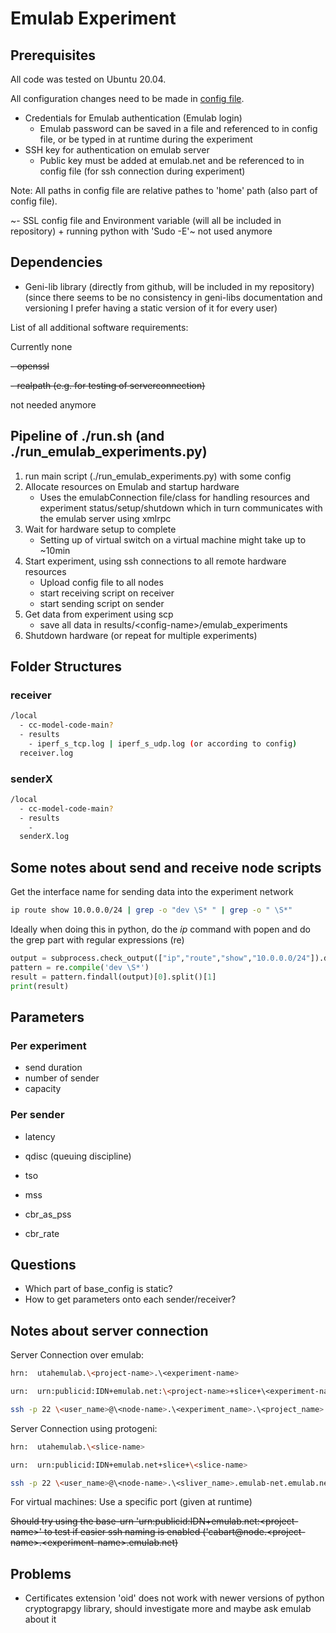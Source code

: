 # Emulab Experiment

## Prerequisites

All code was tested on Ubuntu 20.04.

All configuration changes need to be made in [config file](../emulab_experiments/emulab_config.yaml).

- Credentials for Emulab authentication (Emulab login)
  - Emulab password can be saved in a file and referenced to in config file, or be typed in at runtime during the experiment
- SSH key for authentication on emulab server
  - Public key must be added at emulab.net and be referenced to in config file (for ssh connection during experiment)

Note: All paths in config file are relative pathes to 'home' path (also part of config file).

~- SSL config file and Environment variable (will all be included in repository) + running python with 'Sudo -E'~ not used anymore

## Dependencies

- Geni-lib library (directly from github, will be included in my repository) (since there seems to be no consistency in geni-libs documentation and versioning I prefer having a static version of it for every user)

List of all additional software requirements:

Currently none

~~- openssl~~

~~- realpath (e.g. for testing of serverconnection)~~

not needed anymore

## Pipeline of ./run.sh (and ./run_emulab_experiments.py)

1. run main script (./run_emulab_experiments.py) with some config
2. Allocate resources on Emulab and startup hardware
    - Uses the emulabConnection file/class for handling resources and experiment status/setup/shutdown which in turn communicates with the emulab server using xmlrpc
3. Wait for hardware setup to complete
    - Setting up of virtual switch on a virtual machine might take up to ~10min
4. Start experiment, using ssh connections to all remote hardware resources
    - Upload config file to all nodes
    - start receiving script on receiver
    - start sending script on sender
5. Get data from experiment using scp
    - save all data in results/\<config-name\>/emulab_experiments
6. Shutdown hardware (or repeat for multiple experiments)

## Folder Structures

### receiver

~~~bash
/local
  - cc-model-code-main?
  - results
    - iperf_s_tcp.log | iperf_s_udp.log (or according to config)
  receiver.log
~~~

### senderX

~~~bash
/local
  - cc-model-code-main?
  - results
    - 
  senderX.log
~~~

## Some notes about send and receive node scripts

Get the interface name for sending data into the experiment network

~~~bash
ip route show 10.0.0.0/24 | grep -o "dev \S* " | grep -o " \S*"
~~~

Ideally when doing this in python, do the _ip_ command with popen and do the grep part with regular expressions (re)

~~~python
output = subprocess.check_output(["ip","route","show","10.0.0.0/24"]).decode("utf-8")
pattern = re.compile('dev \S*')
result = pattern.findall(output)[0].split()[1]
print(result)
~~~

## Parameters

### Per experiment

- send duration
- number of sender
- capacity

### Per sender

- latency
- qdisc (queuing discipline)
- tso

- mss
- cbr_as_pss
- cbr_rate

## Questions

- Which part of base_config is static?
- How to get parameters onto each sender/receiver?

## Notes about server connection

Server Connection over emulab:

~~~bash
hrn:  utahemulab.\<project-name>.\<experiment-name>

urn:  urn:publicid:IDN+emulab.net:\<project-name>+slice+\<experiment-name>

ssh -p 22 \<user_name>@\<node-name>.\<experiment_name>.\<project_name>.emulab.net
~~~

Server Connection using protogeni:

~~~bash
hrn:  utahemulab.\<slice-name>

urn:  urn:publicid:IDN+emulab.net+slice+\<slice-name>

ssh -p 22 \<user_name>@\<node-name>.\<sliver_name>.emulab-net.emulab.net
~~~

For virtual machines: Use a specific port (given at runtime)


~~Should try using the base-urn 'urn:publicid:IDN+emulab.net:\<project-name>' to test if easier ssh naming is enabled ('cabart@node.\<project-name>.\<experiment-name>.emulab.net)~~

## Problems

- Certificates extension 'oid' does not work with newer versions of python cryptograpgy library, should investigate more and maybe ask emulab about it
